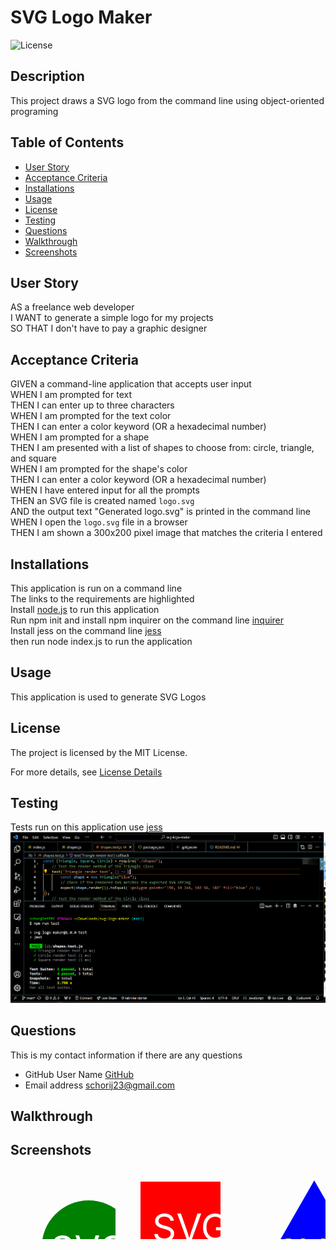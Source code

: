 
# SVG Logo Maker

![License](https://img.shields.io/badge/License-MIT-yellow.svg)

## Description
This project draws a SVG logo from the command line using object-oriented programing

## Table of Contents

* [User Story](#user-story)
* [Acceptance Criteria](#acceptance-criteria)
* [Installations](#installations)
* [Usage](#usage)
* [License](#license)
* [Testing](#testing)
* [Questions](#questions)
* [Walkthrough](#walkthrough)
* [Screenshots](#screenshots)


## User Story
AS a freelance web developer<br>
I WANT to generate a simple logo for my projects<br>
SO THAT I don't have to pay a graphic designer<br>

## Acceptance Criteria
GIVEN a command-line application that accepts user input<br>
WHEN I am prompted for text<br>
THEN I can enter up to three characters<br>
WHEN I am prompted for the text color<br>
THEN I can enter a color keyword (OR a hexadecimal number)<br>
WHEN I am prompted for a shape<br>
THEN I am presented with a list of shapes to choose from: circle, triangle, and square<br>
WHEN I am prompted for the shape's color<br>
THEN I can enter a color keyword (OR a hexadecimal number)<br>
WHEN I have entered input for all the prompts<br>
THEN an SVG file is created named `logo.svg`<br>
AND the output text "Generated logo.svg" is printed in the command line<br>
WHEN I open the `logo.svg` file in a browser<br>
THEN I am shown a 300x200 pixel image that matches the criteria I entered<br>

## Installations
This application is run on a command line<br>
The links to the requirements are highlighted<br>
Install [node.js](https://nodejs.org/en) to run this application<br>
Run npm init and install npm inquirer on the command line [inquirer](https://www.npmjs.com/package/inquirer) <br>
Install jess on the command line [jess](https://www.npmjs.com/package/jess)<br>
then run node index.js to run the application

## Usage
This application is used to generate SVG Logos

## License
The project is licensed by the MIT License.

For more details, see [License Details](https://choosealicense.com/licenses/mit/)

## Testing
Tests run on this application use [jess](https://www.npmjs.com/package/jess)
<img src="./images/Testing Screenshot.png">

## Questions

  This is my contact information if there are any questions

  - GitHub User Name [GitHub](https://github.com/schorij23) 
  - Email address schorij23@gmail.com

## Walkthrough


## Screenshots
<div style="display: flex;">
  <svg xmlns="http://www.w3.org/2000/svg" width="300" height="200">
    <circle cx="125" cy="125" r="75" fill="green" />
    <text x="125" y="150" fill='white' font-size='60' text-anchor='middle'>SVG</text>
  </svg>
  <svg xmlns="http://www.w3.org/2000/svg" width="300" height="200">
    <rect x="40" y="20" width="160" height="160" fill="red" />
    <text x="120" y="115" fill='white' font-size='60' text-anchor='middle'>SVG</text>
  </svg>
  <svg xmlns="http://www.w3.org/2000/svg" width="300" height="200">
    <polygon points="150, 18 244, 182 56, 182" fill="blue" />
    <text x="150" y="155" fill='yellow' font-size='60' text-anchor='middle'>SVG</text>
  </svg>
</div>


